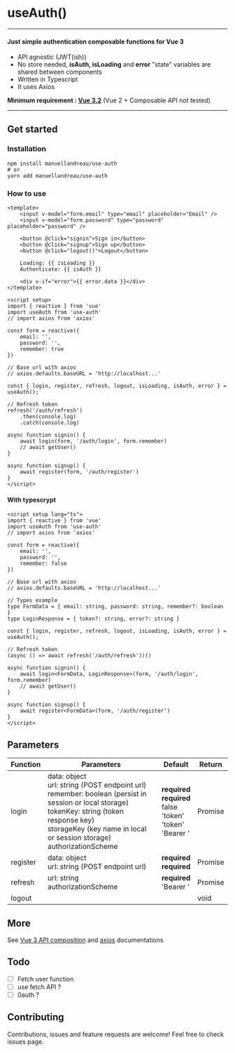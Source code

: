 # useAuth()

---
#### Just simple authentication **composable** functions for Vue 3

- API agnostic (JWT(ish))
- No store needed, **isAuth, isLoading** and **error** "state" variables are shared between components
- Written in Typescript
- It uses Axios

**Minimum requirement : [Vue 3.2](https://v3.vuejs.org/guide/introduction.html)** (Vue 2 + Composable API not tested)

---
## Get started
### Installation
```
npm install manuellandreau/use-auth
# or
yarn add manuellandreau/use-auth
```
### How to use

```vue
<template>
    <input v-model="form.email" type="email" placeholder="Email" />
    <input v-model="form.password" type="password" placeholder="password" />

    <button @click="signin">Sign in</button>
    <button @click="signup">Sign up</button>
    <button @click="logout()">Logout</button>

    Loading: {{ isLoading }}
    Authenticate: {{ isAuth }}

    <div v-if="error">{{ error.data }}</div>
</template>

<script setup>
import { reactive } from 'vue'
import useAuth from 'use-auth'
// import axios from 'axios'

const form = reactive({
    email: '',
    password: '',
    remember: true
})

// Base url with axios
// axios.defaults.baseURL = 'http://localhost...'

const { login, register, refresh, logout, isLoading, isAuth, error } = useAuth();

// Refresh token
refresh('/auth/refresh')
    .then(console.log)
    .catch(console.log)

async function signin() {
    await login(form, '/auth/login', form.remember)
    // await getUser()
}

async function signup() {
    await register(form, '/auth/register')
}
</script>
```

#### With typescrypt
```vue
<script setup lang="ts">
import { reactive } from 'vue'
import useAuth from 'use-auth'
// import axios from 'axios'

const form = reactive({
    email: '',
    password: '',
    remember: false
})

// Base url with axios
// axios.defaults.baseURL = 'http://localhost...'

// Types example
type FormData = { email: string, password: string, remember?: boolean }
type LoginResponse = { token?: string, error?: string }

const { login, register, refresh, logout, isLoading, isAuth, error } = useAuth();

// Refresh token
(async () => await refresh('/auth/refresh'))()

async function signin() {
    await login<FormData, LoginResponse>(form, '/auth/login', form.remember)
    // await getUser()
}

async function signup() {
    await register<FormData>(form, '/auth/register')
}
</script>
```

## Parameters
| Function  | Parameters                                                                                                                                                                                                                           | Default                                                                       | Return                  |
|-----------|--------------------------------------------------------------------------------------------------------------------------------------------------------------------------------------------------------------------------------------|-------------------------------------------------------------------------------|-------------------------|
| login     | data: object<br/>url: string (POST endpoint url)<br/>remember: boolean (persist in session or local storage)<br/>tokenKey: string (token response key)<br/>storageKey (key name in local or session storage)<br/>authorizationScheme | **required**<br/>**required**<br/>false<br/>'token'<br/>'token'<br/>'Bearer ' | Promise<AxiosResponse>  |
| register  | data: object<br/>url: string (POST endpoint url)                                                                                                                                                                                     | **required**<br/>**required**                                                 | Promise<AxiosResponse>  |
| refresh   | url: string<br/>authorizationScheme                                                                                                                                                                                                  | **required**<br/>'Bearer '                                                    | Promise<AxiosResponse>  |
| logout    |                                                                                                                                                                                                                                      |                                                                               | void                    |

## More 

See [Vue 3 API composition](https://v3.vuejs.org/guide/composition-api-introduction.html) and [axios](https://axios-http.com/docs/intro) documentations

## Todo
- [ ] Fetch user function
- [ ] use fetch API ?
- [ ] 0auth ?

## Contributing

Contributions, issues and feature requests are welcome!
Feel free to check issues page.

